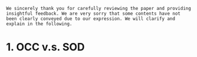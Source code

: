 ```
We sincerely thank you for carefully reviewing the paper and providing insightful feedback. We are very sorry that some contents have not been clearly conveyed due to our expression. We will clarify and explain in the following.
```

# 1. OCC v.s. SOD

<!--stackedit_data:
eyJoaXN0b3J5IjpbNDcyNDcwMzAzLC0xMDk4ODAyMDFdfQ==
-->